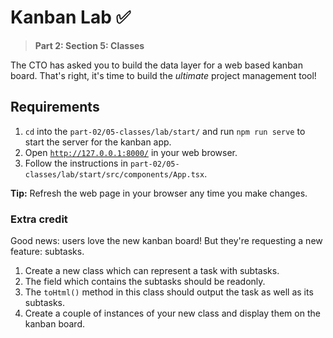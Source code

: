 # Kanban Lab ✅

> **Part 2: Section 5: Classes**

The CTO has asked you to build the data layer for a web based kanban board.
That's right, it's time to build the _ultimate_ project management tool!

## Requirements

1. `cd` into the `part-02/05-classes/lab/start/` and run `npm run serve` to start the server for the kanban app.
2. Open [`http://127.0.0.1:8000/`](http://127.0.0.1:8000/) in your web browser.
3. Follow the instructions in `part-02/05-classes/lab/start/src/components/App.tsx`.

**Tip:** Refresh the web page in your browser any time you make changes.

### Extra credit

Good news: users love the new kanban board! But they're requesting a new feature: subtasks.

1. Create a new class which can represent a task with subtasks.
2. The field which contains the subtasks should be readonly.
3. The `toHtml()` method in this class should output the task as well as its subtasks.
4. Create a couple of instances of your new class and display them on the kanban board.
